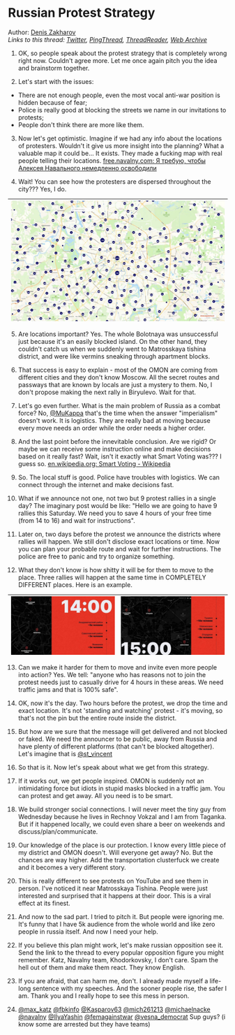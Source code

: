 # Russian Protest Strategy

Author: [Denis Zakharov](https://twitter.com/betelgeuse1922)  
*Links to this thread: [Twitter](https://twitter.com/betelgeuse1922/status/1573626581976743936), [PingThread](https://pingthread.com/thread/1573626581976743936), [ThreadReader](https://threadreaderapp.com/thread/1573626581976743936.html), [Web Archive](https://web.archive.org/web/*/https://twitter.com/betelgeuse1922/status/1573626581976743936)*

1) OK, so people speak about the protest strategy that is completely wrong right now. Couldn't agree more. Let me once again pitch you the idea and brainstorm together.

2) Let's start with the issues:
- There are not enough people, even the most vocal anti-war position is hidden because of fear;
- Police is really good at blocking the streets we name in our invitations to protests; 
- People don't think there are more like them.

3) Now let's get optimistic. Imagine if we had any info about the locations of protesters. Wouldn't it give us more insight into the planning? What a valuable map it could be... 
It exists. They made a fucking map with real people telling their locations.
[free.navalny.com: Я требую, чтобы Алексея Навального немедленно освободили](https://free.navalny.com/)

4) Wait! You can see how the protesters are dispersed throughout the city??? Yes, I do.

| [![](/media/1573626581976743936/3_1573629075582771202.jpg)](/media/1573626581976743936/3_1573629075582771202.jpg) |
| :-: |

5) Are locations important? Yes. The whole Bolotnaya was unsuccessful just because it's an easily blocked island. On the other hand, they couldn't catch us when we suddenly went to Matrosskaya tishina district, and were like vermins sneaking through apartment blocks.

6) That success is easy to explain - most of the OMON are coming from different cities and they don't know Moscow. All the secret routes and passways that are known by locals are just a mystery to them. No, I don't propose making the next rally in Biryulevo. Wait for that.

7) Let's go even further. What is the main problem of Russia as a combat force? No, [@MuKappa](https://twitter.com/MuKappa) that's the time when the answer "imperialism" doesn't work.  It is logistics. They are really bad at moving because every move needs an order while the order needs a higher order.

8) And the last point before the innevitable conclusion. Are we rigid? Or maybe we can receive some instruction online and make decisions based on it really fast? Wait, isn't it exactly what Smart Voting was??? I guess so.
[en.wikipedia.org: Smart Voting - Wikipedia](https://en.wikipedia.org/wiki/Smart_Voting)

9) So. The local stuff is good. Police have troubles with logistics. We can connect through the internet and make decisions fast.

10) What if we announce not one, not two but 9 protest rallies in a single day? The imaginary post would be like: "Hello we are going to have 9 rallies this Saturday. We need you to save 4 hours of your free time (from 14 to 16) and wait for instructions".

11) Later on, two days before the protest we announce the districts where rallies will happen. We still don't disclose exact locations or time. Now you can plan your probable route and wait for further instructions. The police are free to panic and try to organize something.

12) What they don't know is how shitty it will be for them to move to the place. Three rallies will happen at the same time in COMPLETELY DIFFERENT places. Here is an example.

| [![](/media/1573626581976743936/3_1573636717919215618.jpg)](/media/1573626581976743936/3_1573636717919215618.jpg) | [![](/media/1573626581976743936/3_1573636702123474944.jpg)](/media/1573626581976743936/3_1573636702123474944.jpg) |
| :-: | :-: |

13) Can we make it harder for them to move and invite even more people into action? Yes. We tell: "anyone who has reasons not to join the protest needs just to casually drive for 4 hours in these areas. We need traffic jams and that is 100% safe".

14) OK, now it's the day. Two hours before the protest, we drop the time and exact location. It's not 'standing and watching' protest - it's moving, so that's not the pin but the entire route inside the district.

15) But how are we sure that the message will get delivered and not blocked or faked. We need the announcer to be public, away from Russia and have plenty of different platforms (that can't be blocked altogether). Let's imagine that is [@st_vincent](https://twitter.com/st_vincent)

16) So that is it. Now let's speak about what we get from this strategy.

17) If it works out, we get people inspired. OMON is suddenly not an intimidating force but idiots in stupid masks blocked in a traffic jam. You can protest and get away. All you need is to be smart.

18) We build stronger social connections. I will never meet the tiny guy from Wednesday because he lives in Rechnoy Vokzal and I am from Taganka. But if it happened locally, we could even share a beer on weekends and discuss/plan/communicate.

19) Our knowledge of the place is our protection. I know every little piece of my district and OMON doesn't. Will everyone get away? No. But the chances are way higher. Add the transportation clusterfuck we create and it becomes a very different story.

20) This is really different to see protests on YouTube and see them in person. I've noticed it near Matrosskaya Tishina. People were just interested and surprised that it happens at their door. This is a viral effect at its finest.

21) And now to the sad part. I tried to pitch it. But people were ignoring me. It's funny that I have 5k audience from the whole world and like zero people in russia itself. And now I need your help.

22) If you believe this plan might work, let's make russian opposition see it. Send the link to the thread to every popular opposition figure you might remember. Katz, Navalny team, Khodorkovsky, I don't care. Spam the hell out of them and make them react. They know English.

23) If you are afraid, that can harm me, don't. I already made myself a life-long sentence with my speeches. And the sooner people rise, the safer I am. Thank you and I really hope to see this mess in person.

24) [@max_katz](https://twitter.com/max_katz) [@fbkinfo](https://twitter.com/fbkinfo) [@Kasparov63](https://twitter.com/Kasparov63) [@mich261213](https://twitter.com/mich261213) [@michaelnacke](https://twitter.com/michaelnacke) [@navalny](https://twitter.com/navalny) [@IlyaYashin](https://twitter.com/IlyaYashin) [@femagainstwar](https://twitter.com/femagainstwar) [@vesna_democrat](https://twitter.com/vesna_democrat)
Sup guys?  (i know some are arrested but they have teams)

